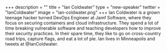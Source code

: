 +++
description = ""
title = "Ian Coldwater"
type = "new-speaker"
twitter = "IanColdwater"
image = "ian-coldwater.png"
+++
Ian Coldwater is a grown teenage hacker turned DevOps Engineer at Jamf Software, where they focus on securing containers and cloud infrastructure. They spend a lot of time breaking vulnerable software and teaching developers how to improve their security practices. In their spare time, they like to go on cross-country road trips, capture flags, and eat a lot of pie. Ian lives in Minneapolis and tweets at @IanColdwater.